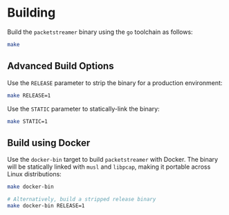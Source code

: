 # Building

Build the `packetstreamer` binary using the `go` toolchain as follows:

```bash
make
```

## Advanced Build Options

Use the `RELEASE` parameter to strip the binary for a production environment:

```bash
make RELEASE=1
```

Use the `STATIC` parameter to statically-link the binary:

```bash
make STATIC=1
```

## Build using Docker

Use the `docker-bin` target to build `packetstreamer` with Docker. The binary
will be statically linked with `musl` and `libpcap`, making it portable across
Linux distributions:

```bash
make docker-bin

# Alternatively, build a stripped release binary
make docker-bin RELEASE=1
```

